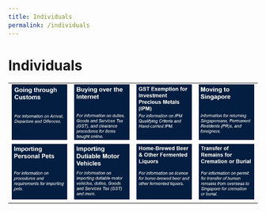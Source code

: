 ```yaml
---
title: Individuals
permalink: /individuals
---
```


# Individuals

|   |   |   |   |
|---|---|---|---|
| [![](/images/Individuals(1).jpg)](/individuals/going-through-customs/arrivals)  | [![](/images/Individuals(2).jpg)](/individuals/buying-over-the-internet/)  |  [![](/images/Individuals(3).jpg)](/individuals/gst-exemption-for-investment-precious-metals/) |  [![](/images/Individuals(4).jpg)](/individuals/moving-to-singapore/) |
|  [![](/images/Individuals(5).jpg)](/individuals/importing-personal-pets/) |  [![](/images/Individuals(6).jpg)](/individuals/importing-dutiable-motor-vehicles/) | [![](/images/Individuals(7).jpg)](/individuals/home-brewed-beer-and-other-fermented-liquors/)  |  [![](/images/Individuals(8).jpg)](/individuals/transfer-of-remains-for-cremation-or-burial/) |

